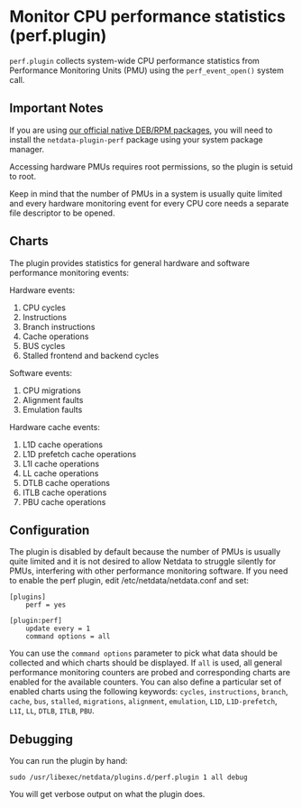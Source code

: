 <!--
title: "Monitor CPU performance statistics (perf.plugin)"
custom_edit_url: "https://github.com/netdata/netdata/edit/master/collectors/perf.plugin/README.md"
sidebar_label: "CPU performance statistics (perf.plugin)"
learn_status: "Published"
learn_topic_type: "References"
learn_rel_path: "Integrations/Monitor/System metrics"
-->

# Monitor CPU performance statistics (perf.plugin)

`perf.plugin` collects system-wide CPU performance statistics from Performance Monitoring Units (PMU) using
the `perf_event_open()` system call.

## Important Notes

If you are using [our official native DEB/RPM packages](https://github.com/netdata/netdata/blob/master/packaging/installer/methods/packages.md), you will need to install
the `netdata-plugin-perf` package using your system package manager.

Accessing hardware PMUs requires root permissions, so the plugin is setuid to root.

Keep in mind that the number of PMUs in a system is usually quite limited and every hardware monitoring
event for every CPU core needs a separate file descriptor to be opened.

## Charts

The plugin provides statistics for general hardware and software performance monitoring events:

Hardware events:

1.  CPU cycles
2.  Instructions
3.  Branch instructions
4.  Cache operations
5.  BUS cycles
6.  Stalled frontend and backend cycles

Software events:

1.  CPU migrations
2.  Alignment faults
3.  Emulation faults

Hardware cache events:

1.  L1D cache operations
2.  L1D prefetch cache operations
3.  L1I cache operations
4.  LL cache operations
5.  DTLB cache operations
6.  ITLB cache operations
7.  PBU cache operations

## Configuration

The plugin is disabled by default because the number of PMUs is usually quite limited and it is not desired to
allow Netdata to struggle silently for PMUs, interfering with other performance monitoring software. If you need to
enable the perf plugin, edit /etc/netdata/netdata.conf and set:

```raw
[plugins]
    perf = yes
```

```raw
[plugin:perf]
    update every = 1
    command options = all
```

You can use the `command options` parameter to pick what data should be collected and which charts should be
displayed. If `all` is used, all general performance monitoring counters are probed and corresponding charts
are enabled for the available counters. You can also define a particular set of enabled charts using the
following keywords: `cycles`, `instructions`, `branch`, `cache`, `bus`, `stalled`, `migrations`, `alignment`,
`emulation`, `L1D`, `L1D-prefetch`, `L1I`, `LL`, `DTLB`, `ITLB`, `PBU`.

## Debugging

You can run the plugin by hand:

```raw
sudo /usr/libexec/netdata/plugins.d/perf.plugin 1 all debug
```

You will get verbose output on what the plugin does.


